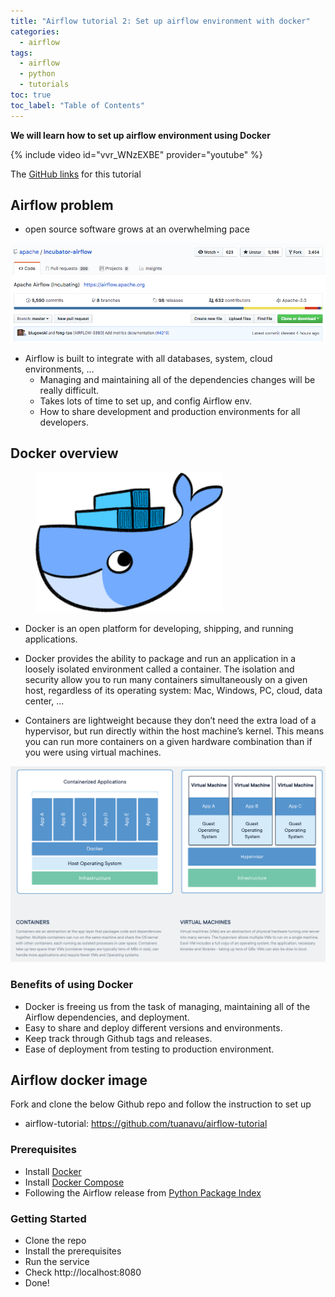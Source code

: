 ```yaml
---
title: "Airflow tutorial 2: Set up airflow environment with docker"
categories:
  - airflow
tags:
  - airflow
  - python
  - tutorials
toc: true
toc_label: "Table of Contents"
---
```


__We will learn how to set up airflow environment using Docker__

{% include video id="vvr_WNzEXBE" provider="youtube" %}

The [GitHub links](https://github.com/tuanavu/airflow-tutorial/tree/v0.2) for this tutorial

## Airflow problem

- open source software grows at an overwhelming pace

<img src="/images/2018-11-20-set-up-airflow-env-with-docker/Screen Shot 2018-11-21 at 1.52.13 PM.png" width="800"/>  

- Airflow is built to integrate with all databases, system, cloud environments, …
	- Managing and maintaining all of the dependencies changes will be really difficult.
	- Takes lots of time to set up, and config Airflow env.
	- How to share development and production environments for all developers.

## Docker overview

<figure style="width: 300px" class="align-center">     
    <img src="/images/2018-11-20-set-up-airflow-env-with-docker/docker-logo.png" width="300"/>  
</figure>

- Docker is an open platform for developing, shipping, and running applications.
- Docker provides the ability to package and run an application in a loosely isolated environment called a container. The isolation and security allow you to run many containers simultaneously on a given host, regardless of its operating system: Mac, Windows, PC, cloud, data center, ...

- Containers are lightweight because they don’t need the extra load of a hypervisor, but run directly within the host machine’s kernel. This means you can run more containers on a given hardware combination than if you were using virtual machines.

<img src="/images/2018-11-20-set-up-airflow-env-with-docker/Screen Shot 2018-11-21 at 1.59.03 PM.png"/> 

### Benefits of using Docker

- Docker is freeing us from the task of managing, maintaining all of the Airflow dependencies, and deployment.
- Easy to share and deploy different versions and environments.
- Keep track through Github tags and releases.
- Ease of deployment from testing to production environment.

## Airflow docker image

Fork and clone the below Github repo and follow the instruction to set up
- airflow-tutorial: https://github.com/tuanavu/airflow-tutorial

### Prerequisites

- Install [Docker](https://www.docker.com/)
- Install [Docker Compose](https://docs.docker.com/compose/install/)
- Following the Airflow release from [Python Package Index](https://pypi.python.org/pypi/apache-airflow)

### Getting Started

- Clone the repo
- Install the prerequisites
- Run the service
- Check http://localhost:8080
- Done!
